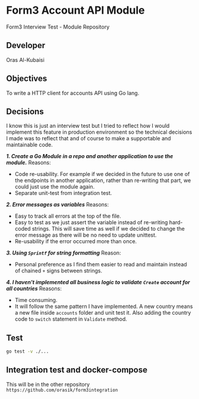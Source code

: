 # Form3 Account API Module
Form3 Interview Test - Module Repository

## Developer

Oras Al-Kubaisi

## Objectives
To write a HTTP client for accounts API using Go lang.

## Decisions
I know this is just an interview test but I tried to reflect how I would implement this feature in production environment
so the technical decisions I made was to reflect that and of course to make a supportable and maintainable code.


***1. Create a Go Module in a repo and another application to use the module.***
Reasons:
- Code re-usability. For example if we decided in the future to use one of the endpoints in another application, rather
than re-writing that part, we could just use the module again.
- Separate unit-test from integration test.

***2. Error messages as variables***
Reasons:
- Easy to track all errors at the top of the file.
- Easy to test as we just assert the variable instead of re-writing hard-coded strings. This will save time as well if we decided to change the error message as there will be no need to update unittest.
- Re-usability if the error occurred more than once.
 
***3. Using `Sprintf` for string formatting***
Reason:
- Personal preference as I find them easier to read and maintain instead of chained `+` signs between strings. 

***4. I haven't implemented all business logic to validate `Create` account for all countries***
Reasons:
- Time consuming.
- It will follow the same pattern I have implemented. A new country means a new file inside `accounts` folder and unit test it. Also adding the country code to `switch` statement in `Validate` method.

## Test

```bash
go test -v ./...
```

## Integration test and docker-compose

This will be in the other repository `https://github.com/orasik/form3integration`